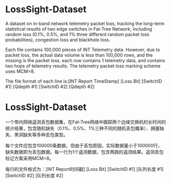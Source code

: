 # LossSight-Dataset

A dataset on in-band network telemetry packet loss, tracking the long-term statistical results of two edge switches in Fat-Tree Network, including random loss (0.1%, 0.5%, and 1% three different random packet loss probabilities), congestion loss and blackhole loss.

Each file contains 100,000 pieces of INT Telemetry data. However, due to packet loss, the actual data volume is less than 100,000 rows, and the missing is the packet loss. each row contains 1 telemetry data, and contains two hops of telemetry results. The telemetry packet loss marking scheme uses MCM=8.

The file format of each line is:[INT Report TimeStamp] [Loss Bit] [SwitchID #1] [Qdepth #1] [SwitchID #2] [Qdepth #2]


# LossSight-Dataset

一个带内网络遥测丢包数据集，在Fat-Tree网络中跟踪两个边缘交换机的长时间的统计结果，包含随机缺失（0.1%、0.5%、1%三种不同的随机丢包概率）、拥塞缺失、黑洞缺失等多种丢包类型。

每个文件应包含100000条数据，但由于丢包原因，实际数据量小于100000行，缺失数据即为丢包数据。每一行为1个遥测数据，包含两跳的遥测结果。遥测丢包标记方案采用MCM=8。

每行的文件格式为：[INT Report时间戳] [Loss Bit] [SwitchID #1] [队列长度 #1] [SwitchID #2] [队列长度 #2]
